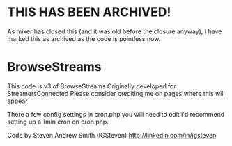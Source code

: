# THIS HAS BEEN ARCHIVED!
As mixer has closed this (and it was old before the closure anyway), I have marked this as archived as the code is pointless now.

# BrowseStreams
This code is v3 of BrowseStreams Originally developed for StreamersConnected
Please consider crediting me on pages where this will appear

There a few config settings in cron.php you will need to edit
i'd recommend setting up a 1min cron on cron.php.


Code by Steven Andrew Smith (IGSteven)
http://linkedin.com/in/igsteven
